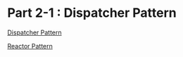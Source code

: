 # Part 2-1 : Dispatcher Pattern
[Dispatcher Pattern](https://www.dropbox.com/s/8vilserzx3licsg/01-dispatcher03.pdf?dl=0)

[Reactor Pattern](https://www.dropbox.com/s/letw5l55lxjgmeb/02.%20reactor%20%EA%B5%AC%ED%98%84.pdf?dl=0)